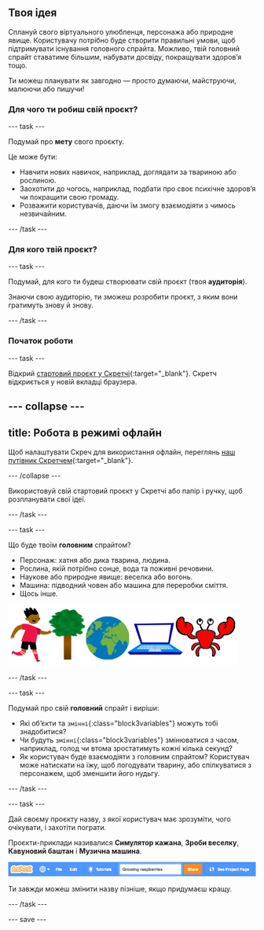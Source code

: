 ## Твоя ідея

Сплануй свого віртуального улюбленця, персонажа або природне явище. Користувачу потрібно буде створити правильні умови, щоб підтримувати існування головного спрайта. Можливо, твій головний спрайт ставатиме більшим, набувати досвіду, покращувати здоровʼя тощо.

Ти можеш планувати як завгодно — просто думаючи, майструючи, малюючи або пишучи!

### Для чого ти робиш свій проєкт?

--- task ---

Подумай про **мету** свого проєкту.

Це може бути:
- Навчити нових навичок, наприклад, доглядати за твариною або рослиною.
- Заохотити до чогось, наприклад, подбати про своє психічне здоров’я чи покращити свою громаду.
- Розважити користувачів, даючи їм змогу взаємодіяти з чимось незвичайним.

--- /task ---

### Для кого твій проєкт?

--- task ---

Подумай, для кого ти будеш створювати свій проєкт (твоя **аудиторія**).

Знаючи свою аудиторію, ти зможеш розробити проєкт, з яким вони гратимуть знову й знову.

--- /task ---

### Початок роботи

--- task ---

Відкрий [стартовий проєкт у Скретчі](http://rpf.io/scratch-new){:target="_blank"}. Скретч відкриється у новій вкладці браузера.

--- collapse ---
---
title: Робота в режимі офлайн
---

Щоб налаштувати Скреч для використання офлайн, переглянь [наш путівник Скретчем](https://projects.raspberrypi.org/en/projects/getting-started-scratch/1){:target="_blank"}.

--- /collapse ---

Використовуй свій стартовий проєкт у Скретчі або папір і ручку, щоб розпланувати свої ідеї.

--- /task ---

--- task ---

Що буде твоїм **головним** спрайтом?
+ Персонаж: хатня або дика тварина, людина.
+ Рослина, якій потрібно сонце, вода та поживні речовини.
+ Наукове або природне явище: веселка або вогонь.
+ Машина: підводний човен або машина для переробки сміття.
+ Щось інше.

![Приклади спрайтів, які можна використати; краб, дерево, світ, ноутбук.](images/sprite-examples.png)

--- /task ---

--- task ---

Подумай про свій **головний** спрайт і виріши:

+ Які об’єкти та `змінні`{:class="block3variables"} можуть тобі знадобитися?
+ Чи будуть `змінні`{:class="block3variables"} змінюватися з часом, наприклад, голод чи втома зростатимуть кожні кілька секунд?
+ Як користувач буде взаємодіяти з головним спрайтом? Користувач може натискати на їжу, щоб погодувати тварину, або спілкуватися з персонажем, щоб зменшити його нудьгу.

--- /task ---

--- task ---

Дай своєму проєкту назву, з якої користувач має зрозуміти, чого очікувати, і захотіти пограти.

Проєкти-приклади називалися **Симулятор кажана**, **Зроби веселку**, **Кавуновий баштан** і **Музична машина**.

![Рядок меню Скретч із введеною назвою проєкту.](images/project-name.png)

Ти завжди можеш змінити назву пізніше, якщо придумаєш кращу.

--- /task ---

--- save ---
